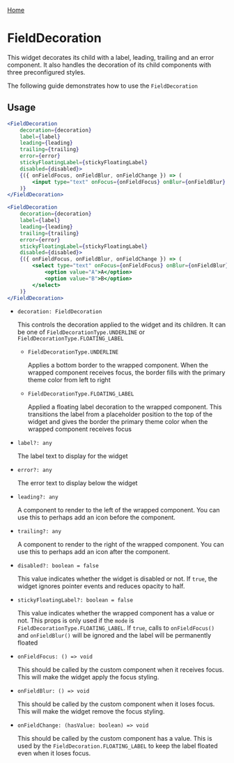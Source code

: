 [Home](../../../README.md)

# FieldDecoration

This widget decorates its child with a label, leading, trailing and an error component. It also
handles the decoration of its child components with three preconfigured styles.

The following guide demonstrates how to use the `FieldDecoration`

## Usage

```jsx
<FieldDecoration
    decoration={decoration}
    label={label}
    leading={leading}
    trailing={trailing}
    error={error}
    stickyFloatingLabel={stickyFloatingLabel}
    disabled={disabled}>
    {({ onFieldFocus, onFieldBlur, onFieldChange }) => (
        <input type="text" onFocus={onFieldFocus} onBlur={onFieldBlur} onChange={e => onFieldChange(e.target.value)} />
    )}
</FieldDecoration>
```

```jsx
<FieldDecoration
    decoration={decoration}
    label={label}
    leading={leading}
    trailing={trailing}
    error={error}
    stickyFloatingLabel={stickyFloatingLabel}
    disabled={disabled}>
    {({ onFieldFocus, onFieldBlur, onFieldChange }) => (
        <select type="text" onFocus={onFieldFocus} onBlur={onFieldBlur} onChange={e => onFieldChange(e.target.value)}>
            <option value="A">A</option>
            <option value="B">B</option>
        </select>
    )}
</FieldDecoration>
```

-   `decoration: FieldDecoration`

    This controls the decoration applied to the widget and its children. It can be one of
    `FieldDecorationType.UNDERLINE` or `FieldDecorationType.FLOATING_LABEL`

    -   `FieldDecorationType.UNDERLINE`

        Applies a bottom border to the wrapped component. When the wrapped component receives
        focus, the border fills with the primary theme color from left to right

    -   `FieldDecorationType.FLOATING_LABEL`

        Applied a floating label decoration to the wrapped component. This transitions the label
        from a placeholder position to the top of the widget and gives the border the primary theme
        color when the wrapped component receives focus

-   `label?: any`

    The label text to display for the widget

-   `error?: any`

    The error text to display below the widget

-   `leading?: any`

    A component to render to the left of the wrapped component. You can use this to perhaps add an
    icon before the component.

-   `trailing?: any`

    A component to render to the right of the wrapped component. You can use this to perhaps add an
    icon after the component.

-   `disabled?: boolean = false`

    This value indicates whether the widget is disabled or not. If `true`, the widget ignores
    pointer events and reduces opacity to half.

-   `stickyFloatingLabel?: boolean = false`

    This value indicates whether the wrapped component has a value or not. This props is only used
    if the `mode` is `FieldDecorationType.FLOATING_LABEL`. If `true`, calls to `onFieldFocus()` and
    `onFieldBlur()` will be ignored and the label will be permanently floated

-   `onFieldFocus: () => void`

    This should be called by the custom component when it receives focus. This will make the
    widget apply the focus styling.

-   `onFieldBlur: () => void`

    This should be called by the custom component when it loses focus. This will make the widget
    remove the focus styling.

-   `onFieldChange: (hasValue: boolean) => void`

    This should be called by the custom component has a value. This is used by the
    `FieldDecoration.FLOATING_LABEL` to keep the label floated even when it loses focus.

